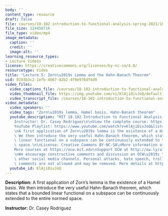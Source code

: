 ```yaml
---
body: ''
content_type: resource
draft: false
file: courses/18-102-introduction-to-functional-analysis-spring-2021/18102-sp21-lecture-5_360p_16_9.mp4
file_size: 124450716
file_type: video/mp4
image_metadata:
  caption: ''
  credit: ''
  image-alt: ''
learning_resource_types:
- Lecture Videos
license: https://creativecommons.org/licenses/by-nc-sa/4.0/
resourcetype: Video
title: "Lecture 5: Zorn\u2019s Lemma and the Hahn-Banach Theorem"
uid: 0193b3c2-1efb-4b67-82b2-4f9e976df4d9
video_files:
  video_captions_file: /courses/18-102-introduction-to-functional-analysis-spring-2021/1Lo7dZpq-e8Ty6a9fT2QPZUIPbmeFF8fL_transcript.webvtt
  video_thumbnail_file: https://img.youtube.com/vi/KlAjiDivJoQ/default.jpg
  video_transcript_file: /courses/18-102-introduction-to-functional-analysis-spring-2021/1Lo7dZpq-e8Ty6a9fT2QPZUIPbmeFF8fL_transcript.pdf
video_metadata:
  video_speakers: ''
  video_tags: "Zorn\u2019s lemma, Hamel basis, Hahn-Banach theorem"
  youtube_description: "MIT 18.102 Introduction to Functional Analysis, Spring 2021\n\
    Instructor: Dr. Casey Rodriguez\n\nView the complete course: https://ocw.mit.edu/courses/18-102-introduction-to-functional-analysis-spring-2021/\n\
    YouTube Playlist: https://www.youtube.com/watch?v=KlAjiDivJoQ&list=PLUl4u3cNGP63micsJp_--fRAjZXPrQzW_&index=5\n\
    \nA first application of Zorn\u2019s lemma is the existence of a Hamel basis.\
    \ We then introduce the very useful Hahn-Banach theorem, which states that a bounded\
    \ linear functional on a subspace can be continuously extended to the entire normed\
    \ space.\n\nLicense: Creative Commons BY-NC-SA\nMore information at https://ocw.mit.edu/terms\n\
    More courses at https://ocw.mit.edu\nSupport OCW at http://ow.ly/a1If50zVRlQ\n\
    \nWe encourage constructive comments and discussion on OCW\u2019s YouTube and\
    \ other social media channels. Personal attacks, hate speech, trolling, and inappropriate\
    \ comments are not allowed and may be removed. More details at https://ocw.mit.edu/comments."
  youtube_id: KlAjiDivJoQ
---
```

**Description:** A first application of Zorn’s lemma is the existence of a Hamel basis. We then introduce the very useful Hahn-Banach theorem, which states that a bounded linear functional on a subspace can be continuously extended to the entire normed space.

**Instructor:** Dr. Casey Rodriguez